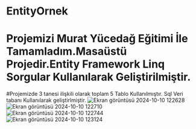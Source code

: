 # EntityOrnek
# Projemizi Murat Yücedağ Eğitimi İle Tamamladım.Masaüstü Projedir.Entity Framework Linq Sorgular Kullanılarak Geliştirilmiştir.
#Projemizde 3 tanesi ilişkili olarak toplam 5 Tablo Kullanılmıştır. Sql Veri tabanı Kullanılarak geliştirlmiştir.
![Ekran görüntüsü 2024-10-10 122628](https://github.com/user-attachments/assets/903208da-09ea-4940-bb52-1f67353b3855)
![Ekran görüntüsü 2024-10-10 122710](https://github.com/user-attachments/assets/19885345-feee-4822-a8b5-2ec4a2bdbb48)
![Ekran görüntüsü 2024-10-10 122744](https://github.com/user-attachments/assets/a32729bf-c708-439f-89ec-1c6bba0c4f8d)
![Ekran görüntüsü 2024-10-10 123124](https://github.com/user-attachments/assets/891f57a6-3844-4434-82d7-eca9940e7205)
